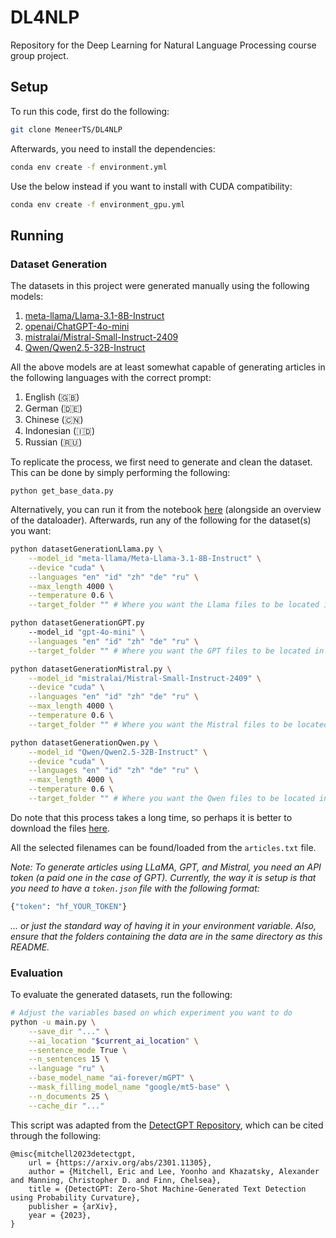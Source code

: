 # **DL4NLP**

Repository for the Deep Learning for Natural Language Processing course group project.

## **Setup**

To run this code, first do the following:

```sh
git clone MeneerTS/DL4NLP
```

Afterwards, you need to install the dependencies:

```sh
conda env create -f environment.yml
```

Use the below instead if you want to install with CUDA compatibility:

```sh
conda env create -f environment_gpu.yml
```

## **Running**

### **Dataset Generation**

The datasets in this project were generated manually using the following models:

1. [meta-llama/Llama-3.1-8B-Instruct](https://huggingface.co/meta-llama/Llama-3.1-8B-Instruct)
2. [openai/ChatGPT-4o-mini](https://openai.com/index/hello-gpt-4o/)
3. [mistralai/Mistral-Small-Instruct-2409](https://huggingface.co/mistralai/Mistral-Small-Instruct-2409)
4. [Qwen/Qwen2.5-32B-Instruct](https://huggingface.co/Qwen/Qwen2.5-32B-Instruct)

All the above models are at least somewhat capable of generating articles in the following languages with the correct prompt:

1. English (🇬🇧)
2. German (🇩🇪)
3. Chinese (🇨🇳)
4. Indonesian (🇮🇩)
5. Russian (🇷🇺)

To replicate the process, we first need to generate and clean the dataset. This can be done by simply performing the following:

```
python get_base_data.py
```

Alternatively, you can run it from the notebook [here](notebooks/example.ipynb) (alongside an overview of the dataloader).
Afterwards, run any of the following for the dataset(s) you want:

```sh
python datasetGenerationLlama.py \
    --model_id "meta-llama/Meta-Llama-3.1-8B-Instruct" \
    --device "cuda" \
    --languages "en" "id" "zh" "de" "ru" \
    --max_length 4000 \
    --temperature 0.6 \
    --target_folder "" # Where you want the Llama files to be located in
```

```sh
python datasetGenerationGPT.py
    --model_id "gpt-4o-mini" \
    --languages "en" "id" "zh" "de" "ru" \
    --target_folder "" # Where you want the GPT files to be located in
```

```sh
python datasetGenerationMistral.py \
    --model_id "mistralai/Mistral-Small-Instruct-2409" \
    --device "cuda" \
    --languages "en" "id" "zh" "de" "ru" \
    --max_length 4000 \
    --temperature 0.6 \
    --target_folder "" # Where you want the Mistral files to be located in
```

```sh
python datasetGenerationQwen.py \
    --model_id "Qwen/Qwen2.5-32B-Instruct" \
    --device "cuda" \
    --languages "en" "id" "zh" "de" "ru" \
    --max_length 4000 \
    --temperature 0.6 \
    --target_folder "" # Where you want the Qwen files to be located in
```

Do note that this process takes a long time, so perhaps it is better to download the files [here](https://amsuni-my.sharepoint.com/:f:/g/personal/gregory_go_student_uva_nl/EnzVCZAaSUJDvB-F66VVW-8B_BrvOwz_XSEB5N1_CDBezA?e=gctad6).

All the selected filenames can be found/loaded from the `articles.txt` file.

_Note: To generate articles using LLaMA, GPT, and Mistral, you need an API token (a paid one in the case of GPT)._
_Currently, the way it is setup is that you need to have a `token.json` file with the following format:_

```py
{"token": "hf_YOUR_TOKEN"}
```

_... or just the standard way of having it in your environment variable._
_Also, ensure that the folders containing the data are in the same directory as this README._

### **Evaluation**

To evaluate the generated datasets, run the following:

```sh
# Adjust the variables based on which experiment you want to do 
python -u main.py \
    --save_dir "..." \
    --ai_location "$current_ai_location" \
    --sentence_mode True \
    --n_sentences 15 \
    --language "ru" \
    --base_model_name "ai-forever/mGPT" \
    --mask_filling_model_name "google/mt5-base" \
    --n_documents 25 \
    --cache_dir "..."
```

This script was adapted from the [DetectGPT Repository](https://github.com/eric-mitchell/detect-gpt), which can be cited through the following:

```
@misc{mitchell2023detectgpt,
    url = {https://arxiv.org/abs/2301.11305},
    author = {Mitchell, Eric and Lee, Yoonho and Khazatsky, Alexander and Manning, Christopher D. and Finn, Chelsea},
    title = {DetectGPT: Zero-Shot Machine-Generated Text Detection using Probability Curvature},
    publisher = {arXiv},
    year = {2023},
}
```
